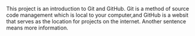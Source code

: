 This project is an introduction to Git and GitHub.  Git is a method of source code management which is local to your computer,and GitHub is a websit that serves as the location for projects on the internet. Another sentence means more information.
